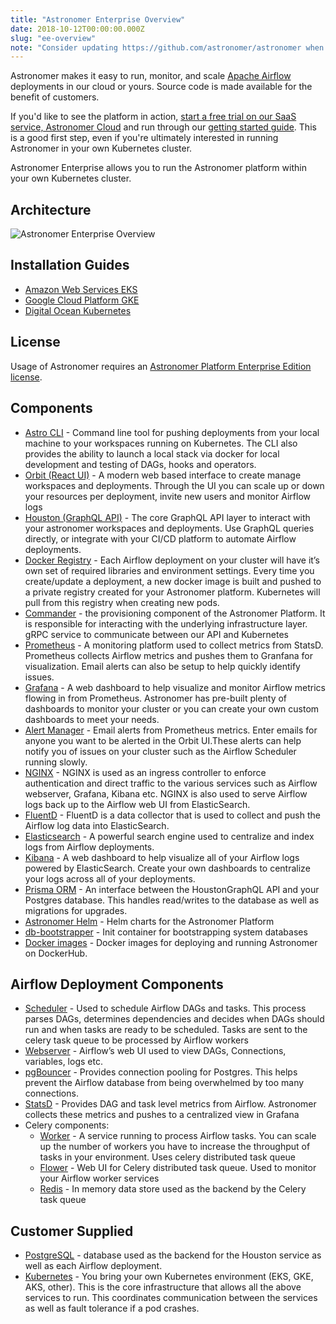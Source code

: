 ```yaml
---
title: "Astronomer Enterprise Overview"
date: 2018-10-12T00:00:00.000Z
slug: "ee-overview"
note: "Consider updating https://github.com/astronomer/astronomer when you update this doc"
---
```


Astronomer makes it easy to run, monitor, and scale [Apache Airflow](https://github.com/apache/airflow) deployments in our cloud or yours. Source code is made available for the benefit of customers.

If you'd like to see the platform in action, [start a free trial on our SaaS service, Astronomer Cloud](https://astronomer.io/trial) and run through our [getting started guide](https://www.astronomer.io/docs/getting-started/). This is a good first step, even if you're ultimately interested in running Astronomer in your own Kubernetes cluster.

Astronomer Enterprise allows you to run the Astronomer platform within your own Kubernetes cluster.

## Architecture

![Astronomer Enterprise Overview](https://assets2.astronomer.io/main/enterpriseArchitecture.svg)

## Installation Guides

* [Amazon Web Services EKS](https://www.astronomer.io/docs/ee-installation-eks/)
* [Google Cloud Platform GKE](https://www.astronomer.io/docs/ee-installation-gke/)
* [Digital Ocean Kubernetes](https://preview.astronomer.io/docs/ee-installation-do/)

## License

Usage of Astronomer requires an [Astronomer Platform Enterprise Edition license](https://github.com/astronomer/astronomer/blob/master/LICENSE).

## Components

* [Astro CLI](https://github.com/astronomer/astro-cli) - Command line tool for pushing deployments from your local machine to your workspaces running on Kubernetes. The CLI also provides the ability to launch a local stack via docker for local development and testing of DAGs, hooks and operators.
* [Orbit (React UI)](https://github.com/astronomer/orbit-ui) - A modern web based interface to create manage workspaces and deployments. Through the UI you can scale up or down your resources per deployment, invite new users and monitor Airflow logs
* [Houston (GraphQL API)](https://github.com/astronomer/houston-api) - The core GraphQL API layer to interact with your astronomer workspaces and deployments. Use GraphQL queries directly, or integrate with your CI/CD platform to automate Airflow deployments.
* [Docker Registry](https://docs.docker.com/registry/) - Each Airflow deployment on your cluster will have it’s own set of required libraries and environment settings. Every time you create/update a deployment, a new docker image is built and pushed to a private registry created for your Astronomer platform. Kubernetes will pull from this registry when creating new pods.
* [Commander](https://github.com/astronomer/commander) - the provisioning component of the Astronomer Platform. It is responsible for interacting with the underlying infrastructure layer. gRPC service to communicate between our API and Kubernetes
* [Prometheus](https://prometheus.io/) - A monitoring platform used to collect metrics from StatsD. Prometheus collects Airflow metrics and pushes them to Granfana for visualization. Email alerts can also be setup to help quickly identify issues.
* [Grafana](https://grafana.com/) - A web dashboard to help visualize and monitor Airflow metrics flowing in from Prometheus. Astronomer has pre-built plenty of dashboards to monitor your cluster or you can create your own custom dashboards to meet your needs.
* [Alert Manager](https://prometheus.io/docs/alerting/alertmanager/) - Email alerts from Prometheus metrics. Enter emails for anyone you want to be alerted in the Orbit UI.These alerts can help notify you of issues on your cluster such as the Airflow Scheduler running slowly.
* [NGINX](https://www.nginx.com/) - NGINX is used as an ingress controller to enforce authentication and direct traffic to the various services such as Airflow webserver, Grafana, Kibana etc. NGINX is also used to serve Airflow logs back up to the Airflow web UI from ElasticSearch.
* [FluentD](https://www.fluentd.org/) - FluentD is a data collector that is used to collect and push the Airflow log data into ElasticSearch.
* [Elasticsearch](https://github.com/elastic/elasticsearch) - A powerful search engine used to centralize and index logs from Airflow deployments.
* [Kibana](https://github.com/elastic/kibana) - A web dashboard to help visualize all of your Airflow logs powered by ElasticSearch. Create your own dashboards to centralize your logs across all of your deployments.
* [Prisma ORM](https://www.prisma.io/) - An interface between the HoustonGraphQL API and your Postgres database. This handles read/writes to the database as well as migrations for upgrades.
* [Astronomer Helm](https://github.com/astronomer/helm.astronomer.io) - Helm charts for the Astronomer Platform
* [db-bootstrapper](https://github.com/astronomer/db-bootstrapper) - Init container for bootstrapping system databases
* [Docker images](https://hub.docker.com/u/astronomerinc/) - Docker images for deploying and running Astronomer on DockerHub.

## Airflow Deployment Components

* [Scheduler](https://airflow.apache.org/scheduler.html) - Used to schedule Airflow DAGs and tasks. This process parses DAGs, determines dependencies and decides when DAGs should run and when tasks are ready to be scheduled. Tasks are sent to the celery task queue to be processed by Airflow workers
* [Webserver](https://airflow.apache.org/ui.html) - Airflow’s web UI used to view DAGs, Connections, variables, logs etc.
* [pgBouncer](https://pgbouncer.github.io/) - Provides connection pooling for Postgres. This helps prevent the Airflow database from being overwhelmed by too many connections.
* [StatsD](https://github.com/statsd/statsd) - Provides DAG and task level metrics from Airflow. Astronomer collects these metrics and pushes to a centralized view in Grafana
* Celery components:
  * [Worker](https://docs.celeryproject.org/en/latest/userguide/workers.html) - A service running to process Airflow tasks. You can scale up the number of workers you have to increase the throughput of tasks in your environment. Uses celery distributed task queue
  * [Flower](https://flower.readthedocs.io/en/latest/) - Web UI for Celery distributed task queue. Used to monitor your Airflow worker services
  * [Redis](https://redis.io/) - In memory data store used as the backend by the Celery task queue

## Customer Supplied

* [PostgreSQL](https://www.postgresql.org/) - database used as the backend for the Houston service as well as each Airflow deployment.
* [Kubernetes](https://kubernetes.io/) - You bring your own Kubernetes environment (EKS, GKE, AKS, other). This is the core infrastructure that allows all the above services to run. This coordinates communication between the services as well as fault tolerance if a pod crashes.
